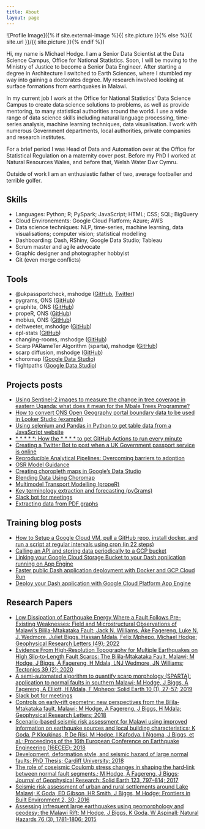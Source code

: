 ```yaml
---
title: About
layout: page
---
```

![Profile Image]({% if site.external-image %}{{ site.picture }}{% else %}{{ site.url }}/{{ site.picture }}{% endif %})

<p>Hi, my name is Michael Hodge. I am a Senior Data Scientist at the Data Science Campus, Office for National Statistics. Soon, I will be moving to the Ministry of Justice to become a Senior Data Engineer. After starting a degree in Architecture I switched to Earth Sciences, where I stumbled my way into gaining a doctorates degree. My research involved looking at surface formations from earthquakes in Malawi.</p>

<p>In my current job I work at the Office for National Statistics' Data Science Campus to create data science solutions to problems, as well as provide mentoring, to many statistical authorities around the world. I use a wide range of data science skills including natural language processing, time-series analysis, machine learning techniques, data visualisation. I work with numerous Government departments, local authorities, private companies and research institutes. 

For a brief period I was Head of Data and Automation over at the Office for Statistical Regulation on a maternity cover post. Before my PhD I worked at Natural Resources Wales, and before that, Welsh Water Dwr Cymru.

Outside of work I am an enthusiastic father of two, average footballer and terrible golfer.</p>

<h2>Skills</h2>

<ul class="skill-list">
	<li>Languages: Python; R; PySpark; JavaScript; HTML; CSS; SQL; BigQuery</li>
	<li>Cloud Environements: Google Cloud Platform; Azure; AWS</li>
	<li>Data science techniques: NLP, time-series, machine learning, data visualisations; computer vision; statistical modelling</li>
	<li>Dashboarding: Dash, RShiny, Google Data Studio; Tableau</li>
	<li>Scrum master and agile advocate</li>
	<li>Graphic designer and photographer hobbyist</li>
	<li>Git (even merge conflicts)</li>
</ul>

<h2>Tools</h2>
<ul>
	<li>@ukpassportcheck, mshodge (<a href="https://github.com/mshodge/youshallnotpassport">GitHub</a>, <a href="https://twitter.com/ukpassportcheck">Twitter</a>)</li>
    <li>pygrams, ONS (<a href="https://github.com/datasciencecampus/pygrams">GitHub</a>)</li>
    <li>graphite, ONS (<a href="https://github.com/datasciencecampus/graphite">GitHub</a>)</li>
    <li>propeR, ONS (<a href="https://github.com/datasciencecampus/proper">GitHub</a>)</li>
    <li>mobius, ONS (<a href="https://github.com/datasciencecampus/mobius">GitHub</a>)</li>
    <li>deltweeter, mshodge (<a href="https://github.com/mshodge/deltweeter">GitHub</a>)</li>
    <li>epl-stats (<a href="https://github.com/mshodge/epl-stats">GitHub</a>)</li>
    <li>changing-rooms, mshodge (<a href="https://github.com/mshodge/changing-rooms">GitHub</a>)</li>
    <li>Scarp PARameTer Algorithm (sparta), mshodge (<a href="https://github.com/mshodge/sparta">GitHub</a>)</li>
	<li>scarp diffusion, mshodge (<a href="https://github.com/mshodge/scarp-diffusion">GitHub</a>)</li>
	<li>choromap (<a href="https://datastudio.google.com/u/0/reporting/4617cbac-3514-4c8d-a999-a3cb6683e579/page/N9GUB">Google Data Studio</a>)</li>
	<li>flightpaths (<a href="https://datastudio.google.com/u/0/reporting/13679fea-2a83-4e91-9c52-91589f988915/page/GvafB">Google Data Studio</a>)</li>
</ul>

<h2>Projects posts</h2>

<ul>
	<li><a href="https://datasciencecampus.ons.gov.uk/using-sentinel-2-images-to-measure-the-change-in-tree-coverage-in-eastern-uganda-what-does-it-mean-for-the-mbale-trees-programme/">Using Sentinel-2 images to measure the change in tree coverage in eastern Uganda: what does it mean for the Mbale Trees Programme?
</a></li>
	<li><a href="https://datastudio.google.com/u/0/reporting/0a826c1d-0871-4ae1-b593-aa0467295a0e?s=sWQAxlghzKU">How to convert ONS Open Geography portal boundary data to be used in Looker Studio (example)</a></li>
	<li><a href="https://medium.com/@michaelstvnhodge/using-selenium-in-python-to-get-table-data-from-a-javascript-website-13292863bfa4">Using selenium and Pandas in Python to get table data from a JavaScript website
</a></li>
	<li><a href="https://medium.com/@michaelstvnhodge/how-the-to-get-github-actions-to-run-every-minute-231c516201e5">* * * * *: How the * * * * to get GitHub Actions to run every minute</a></li>
	<li><a href="https://medium.com/@michaelstvnhodge/creating-a-twitter-bot-to-post-when-a-uk-government-passport-service-is-online-75a76112ee15">Creating a Twitter Bot to post when a UK Government passport service is online</a></li>
	<li><a href="https://osr.statisticsauthority.gov.uk/publication/reproducible-analytical-pipelines-overcoming-barriers-to-adoption/">Reproducible Analytical Pipelines: Overcoming barriers to adoption</a></li>
	<li><a href="https://osr.statisticsauthority.gov.uk/publication/guidance-for-models/">OSR Model Guidance</a></li>
	<li><a href="https://medium.com/@michaelstvnhodge/creating-choropleth-maps-in-googles-data-studio-7eec5ccffffa">Creating choropleth maps in Google’s Data Studio</a></li>
	<li><a href="https://datasciencecampus.github.io/blending-data-using-choromap/">Blending Data Using Choromap</a></li>
	<li><a href="https://datasciencecampus.ons.gov.uk/access-to-services-using-multimodal-transport-networks/">Multimodel Transport Modelling (propeR)</a></li>
	<li><a href="https://datasciencecampus.ons.gov.uk/extracting-visualising-and-identifying-emerging-important-terminology-from-patent-collections/">Key terminology extraction and forecasting (pyGrams)</a></li>
	<li><a href="https://datasciencecampus.github.io/creating-tea-breaks-on-slack/">Slack bot for meetings</a></li>
	<li><a href="https://datasciencecampus.github.io/google-mobility-reports/">Extracting data from PDF graphs</a></li>
</ul>


<h2>Training blog posts</h2>

<ul>
	<li><a href="https://datasciencecampus.github.io/creating-a-gcp-vm-and-run-cron/">How to Setup a Google Cloud VM, pull a GitHub repo, install docker, and run a script at regular intervals using cron (in 22 steps)</a></li>
	<li><a href="https://datasciencecampus.github.io/github-api-to-gcp/">Calling an API and storing data periodically to a GCP bucket</a></li>
	<li><a href="https://datasciencecampus.github.io/dash-gcp-bucket/">Linking your Google Cloud Storage Bucket to your Dash application running on App Engine</a></li>
	<li><a href="https://datasciencecampus.github.io/deploy-dash-with-cloud-run/">Faster public Dash application deployment with Docker and GCP Cloud Run</a></li>
	<li><a href="https://datasciencecampus.github.io/deploy-dash-with-gcp/">Deploy your Dash application with Google Cloud Platform App Engine</a></li>
</ul>

<h2>Research Papers</h2>

<ul>
    <li><a href="https://agupubs.onlinelibrary.wiley.com/doi/10.1029/2021GL095286">Low Dissipation of Earthquake Energy Where a Fault Follows Pre-Existing Weaknesses: Field and Microstructural Observations of Malawi’s Bilila-Mtakataka Fault; Jack N. Williams, Åke Fagereng, Luke N. J. Wedmore, Juliet Biggs, Hassan Mdala, Felix Mphepo, Michael Hodge; Geophysical Research Letters (49); 2022
    <li><a href="https://agupubs.onlinelibrary.wiley.com/doi/abs/10.1029/2019TC005933">Evidence From High‐Resolution Topography for Multiple Earthquakes on High Slip‐to‐Length Fault Scarps: The Bilila‐Mtakataka Fault, Malawi; M Hodge, J Biggs, Å Fagereng, H Mdala, LNJ Wedmore, JN Williams; Tectonics 39 (2); 2020</a></li>
	<li><a href="http://orca.cf.ac.uk/id/eprint/118306">A semi-automated algorithm to quantify scarp morphology (SPARTA): application to normal faults in southern Malawi; M Hodge, J Biggs, Å Fagereng, A Elliott, H Mdala, F Mphepo; Solid Earth 10 (1), 27-57; 2019</a></li>
	<li><a href="https://datasciencecampus.github.io/creating-tea-breaks-on-slack/">Slack bot for meetings</a></li>
	<li><a href="https://agupubs.onlinelibrary.wiley.com/doi/abs/10.1029/2018GL077343">Controls on early‐rift geometry: new perspectives from the Bilila‐Mtakataka fault, Malawi; M Hodge, A Fagereng, J Biggs, H Mdala; Geophysical Research Letters; 2018</a></li>
	<li><a href="http://scholar.google.com/scholar?cluster=9199923852017983702&hl=en&oi=scholarr">Scenario-based seismic risk assessment for Malawi using improved information on earthquake sources and local building characteristics; K Goda, P Kloukinas, R De Risi, M Hodge, I Kafodya, I Ngoma, J Biggs, et al.; Proceedings of the 16th European Conference on Earthquake Engineering (16ECEE); 2018</a></li>
	<li><a href="https://ethos.bl.uk/OrderDetails.do?uin=uk.bl.ethos.742913">Development, deformation style, and seismic hazard of large normal faults; PhD Thesis; Cardiff University; 2018</a></li>
	<li><a href="https://agupubs.onlinelibrary.wiley.com/doi/abs/10.1002/2017JB014927">The role of coseismic Coulomb stress changes in shaping the hard‐link between normal fault segments.; M Hodge, Å Fagereng, J Biggs; Journal of Geophysical Research: Solid Earth 123, 797–814; 2017</a></li>
	<li><a href="https://www.frontiersin.org/articles/10.3389/fbuil.2016.00030/full">Seismic risk assessment of urban and rural settlements around Lake Malawi; K Goda, ED Gibson, HR Smith, J Biggs, M Hodge; Frontiers in Built Environment 2, 30; 2016</a></li>
	<li><a href="https://link.springer.com/content/pdf/10.1007/s11069-014-1572-y.pdf">Assessing infrequent large earthquakes using geomorphology and geodesy: the Malawi Rift; M Hodge, J Biggs, K Goda, W Aspinall; Natural Hazards 76 (3), 1781-1806; 2015</a></li>
	</ul>

